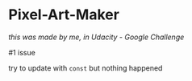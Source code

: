# Pixel-Art-Maker

*this was made by me, in Udacity - Google Challenge*

#1 issue 

try to update with `const` but nothing happened

